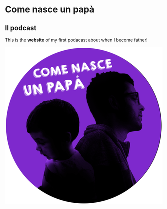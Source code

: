 # Come nasce un papà

## Il podcast

This is the **website** of my first podacast about when I become father!

![Postcast logo](/assets/come-nasce-un-papa-podcast-logo-transparent.png)
